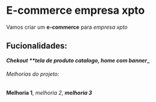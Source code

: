 # E-commerce empresa xpto

Vamos criar um **e-commerce** para *empresa xpto*


## Fucionalidades:

**_Chekout **tela de produto catalogo, home com banner__**

###### Melhorias do projeto:

__Melhoria 1__,  _melhoria 2_, __*melhoria 3*__
